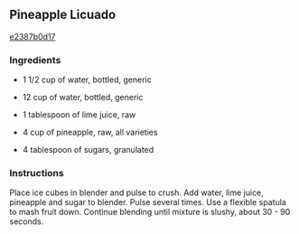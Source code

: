 ## Pineapple Licuado

[e2387b0d17](http://www.food.com/recipe/pineapple-licuado-446067)

### Ingredients

 - 1 1/2 cup of water, bottled, generic

 - 12 cup of water, bottled, generic

 - 1 tablespoon of lime juice, raw

 - 4 cup of pineapple, raw, all varieties

 - 4 tablespoon of sugars, granulated

### Instructions

Place ice cubes in blender and pulse to crush. Add water, lime juice, pineapple and sugar to blender. Pulse several times. Use a flexible spatula to mash fruit down. Continue blending until mixture is slushy, about 30 - 90 seconds.